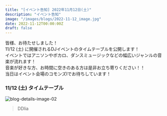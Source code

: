 ```yaml
---
title: "[イベント告知] 2022年11月12日(土)"
description: "イベント告知"
image: "/images/blogs/2022-11-12_image.jpg"
date: 2022-11-12T00:00:00Z
draft: false
---
```

皆様、お待たせしました！  
11/12 (土) に開催されるDJイベントのタイムテーブルを公開します！  
イベントではアニソンやボカロ、ダンスミュージックなどの幅広いジャンルの音楽が流れます！  
音楽が好きな方、お時間に空きのある方は是非お立ち寄りください！！  
当日はイベント会場のコモンズⅠでお待ちしています！   

### 11/12 (土) タイムテーブル
![blog-details-image-02](https://pbs.twimg.com/media/FhMmTU_VIAE2zK3?format=jpg&name=small)




> DDlia

